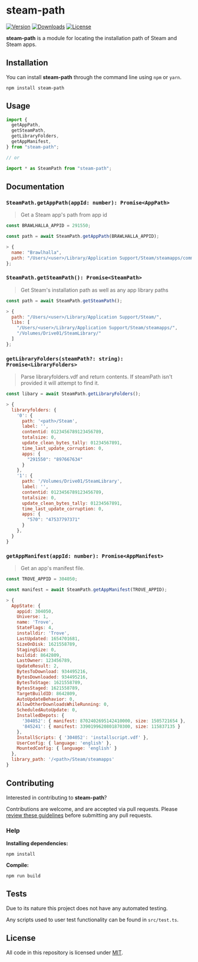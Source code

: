 # steam-path
[![Version](https://img.shields.io/npm/v/steam-path.svg?style=flat-square)](https://www.npmjs.com/package/steam-path)
[![Downloads](https://img.shields.io/npm/dt/steam-path.svg?style=flat-square)](https://www.npmjs.com/package/steam-path)
[![License](https://img.shields.io/github/license/steam-path.svg?style=flat-square)](https://www.npmjs.com/package/steam-path)

**steam-path** is a module for locating the installation path of Steam and Steam apps.

## Installation

You can install **steam-path** through the command line using `npm` or `yarn`.

```console
npm install steam-path
```

## Usage

```javascript
import {
  getAppPath,
  getSteamPath,
  getLibraryFolders,
  getAppManifest,
} from "steam-path";

// or

import * as SteamPath from "steam-path";
```

## Documentation

### `SteamPath.getAppPath(appId: number): Promise<AppPath>`

> Get a Steam app's path from app id

```javascript
const BRAWLHALLA_APPID = 291550;

const path = await SteamPath.getAppPath(BRAWLHALLA_APPID);

> {
  name: "Brawlhalla",
  path: "/Users/<user>/Library/Application Support/Steam/steamapps/common/Brawlhalla"
};
```

### `SteamPath.getSteamPath(): Promise<SteamPath>`

> Get Steam's installation path as well as any app library paths

```javascript
const path = await SteamPath.getSteamPath();

> {
  path: "/Users/<user>/Library/Application Support/Steam/",
  libs: [
    "/Users/<user>/Library/Application Support/Steam/steamapps/",
    "/Volumes/Drive01/SteamLibrary/"
  ]
};
```

### `getLibraryFolders(steamPath?: string): Promise<LibraryFolders>`

> Parse libraryfolders.vdf and return contents.
> If steamPath isn't provided it will attempt to find it.

```javascript
const libary = await SteamPath.getLibraryFolders();

> {
  libraryfolders: {
    '0': {
      path: '<path>/Steam',
      label: '',
      contentid: 0123456789123456789,
      totalsize: 0,
      update_clean_bytes_tally: 01234567891,
      time_last_update_corruption: 0,
      apps: {
        "291550": "897667634"
      }
    },
    '1': {
      path: '/Volumes/Drive01/SteamLibrary',
      label: '',
      contentid: 0123456789123456789,
      totalsize: 0,
      update_clean_bytes_tally: 01234567891,
      time_last_update_corruption: 0,
      apps: {
        "570": "47537797371"
      }
    },
  }
}
```

### `getAppManifest(appId: number): Promise<AppManifest>`

> Get an app's manifest file.

```javascript
const TROVE_APPID = 304050;

const manifest = await SteamPath.getAppManifest(TROVE_APPID);

> {
  AppState: {
    appid: 304050,
    Universe: 1,
    name: 'Trove',
    StateFlags: 4,
    installdir: 'Trove',
    LastUpdated: 1654701681,
    SizeOnDisk: 1621558789,
    StagingSize: 0,
    buildid: 8642809,
    LastOwner: 123456789,
    UpdateResult: 2,
    BytesToDownload: 934495216,
    BytesDownloaded: 934495216,
    BytesToStage: 1621558789,
    BytesStaged: 1621558789,
    TargetBuildID: 8642809,
    AutoUpdateBehavior: 0,
    AllowOtherDownloadsWhileRunning: 0,
    ScheduledAutoUpdate: 0,
    InstalledDepots: {
      '304052': { manifest: 8702402695142410000, size: 1505721654 },
      '845241': { manifest: 3390199620801870300, size: 115837135 }
    },
    InstallScripts: { '304052': 'installscript.vdf' },
    UserConfig: { language: 'english' },
    MountedConfig: { language: 'english' }
  },
  library_path: '/<path>/Steam/steamapps'
}
```

## Contributing

Interested in contributing to **steam-path**?

Contributions are welcome, and are accepted via pull requests. Please [review these guidelines](contributing.md) before submitting any pull requests.

### Help

**Installing dependencies:**

```console
npm install
```

**Compile:**

```console
npm run build
```

## Tests

Due to its nature this project does not have any automated testing.

Any scripts used to user test functionality can be found in `src/test.ts`.

## License

All code in this repository is licensed under [MIT](LICENSE).
